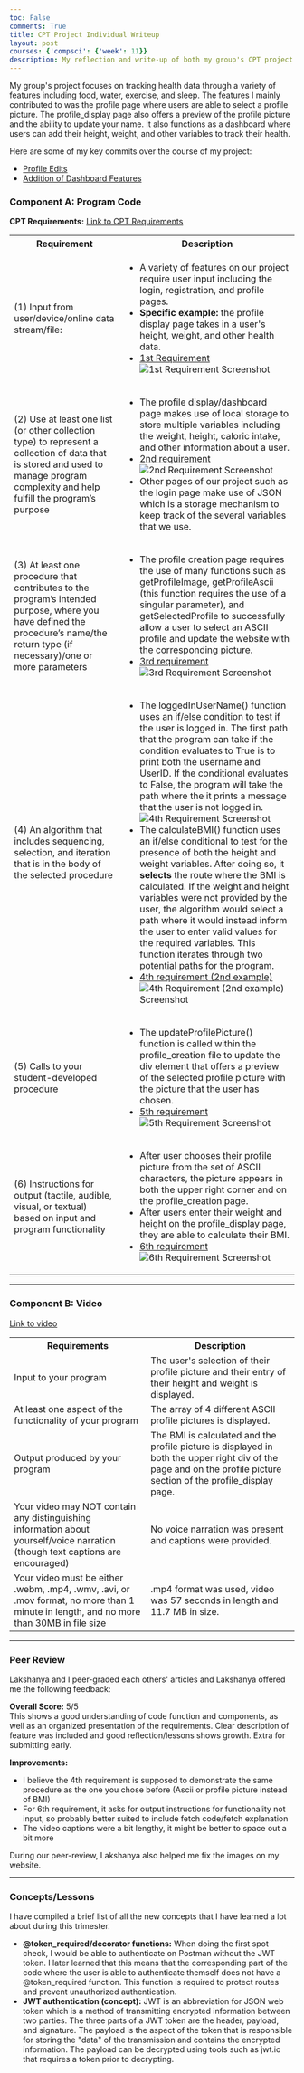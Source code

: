 ```yaml
---
toc: False
comments: True
title: CPT Project Individual Writeup
layout: post
courses: {'compsci': {'week': 11}}
description: My reflection and write-up of both my group's CPT project and what I've learned over the past trimester!
---
```


<body>

<p>My group's project focuses on tracking health data through a variety of features including food, water, exercise, and sleep. The features I mainly contributed to was the profile page where users are able to select a profile picture. The profile_display page also offers a preview of the profile picture and the ability to update your name. It also functions as a dashboard where users can add their height, weight, and other variables to track their health.</p>

<p>Here are some of my key commits over the course of my project:</p>
<ul>
  <li><a href="https://github.com/jplip/frontTri2/commit/cb957f1c20981fca7f76833139d1cc6cfae5010e">Profile Edits</a></li>
  <li><a href="https://github.com/jplip/frontTri2/commit/6bd2945379ef06fce428c6c7fff173d9dbe44f9b">Addition of Dashboard Features</a></li>
</ul>

<h3><strong>Component A: Program Code</strong></h3>

<strong>CPT Requirements:</strong>
<a href="https://apcentral.collegeboard.org/media/pdf/ap-csp-student-task-directions.pdf">Link to CPT Requirements</a>

<table>
  <tr>
    <th>Requirement</th>
    <th>Description</th>
  </tr>
  <tr>
    <td>(1) Input from user/device/online data stream/file:</td>
    <td>
      <ul>
        <li>A variety of features on our project require user input including the login, registration, and profile pages.</li>
        <li><strong>Specific example:</strong> the profile display page takes in a user's height, weight, and other health data.</li>
        <li><a href="https://ibb.co/jRbjn2L">1st Requirement</a></li>
        <img src="https://i.ibb.co/L5YsVWC/Screenshot-2024-02-25-at-6-03-32-PM.png" alt="1st Requirement Screenshot">
      </ul>
    </td>
  </tr>
  <tr>
    <td>(2) Use at least one list (or other collection type) to represent a collection of data that is stored and used to manage program complexity and help fulfill the program’s purpose</td>
    <td>
      <ul>
        <li>The profile display/dashboard page makes use of local storage to store multiple variables including the weight, height, caloric intake, and other information about a user.</li>
        <li><a href="https://ibb.co/f9Yv12V">2nd requirement</a></li>
        <img src="https://i.ibb.co/FXbVxKk/Screenshot-2024-02-25-at-8-22-06-PM.png" alt="2nd Requirement Screenshot">
        <li>Other pages of our project such as the login page make use of JSON which is a storage mechanism to keep track of the several variables that we use.</li>
      </ul>
    </td>
  </tr>
  <tr>
    <td>(3) At least one procedure that contributes to the program’s intended purpose, where you have defined the procedure’s name/the return type (if necessary)/one or more parameters</td>
    <td>
      <ul>
        <li>The profile creation page requires the use of many functions such as getProfileImage, getProfileAscii (this function requires the use of a singular parameter), and getSelectedProfile to successfully allow a user to select an ASCII profile and update the website with the corresponding picture.</li>
        <li><a href="https://ibb.co/wS12Cb9">3rd requirement</a></li>
        <img src="https://i.ibb.co/dPyH63d/Screenshot-2024-02-25-at-8-24-59-PM.png" alt="3rd Requirement Screenshot">
      </ul>
    </td>
  </tr>
  <tr>
    <td>(4) An algorithm that includes sequencing, selection, and iteration that is in the body of the selected procedure</td>
    <td>
      <ul>
        <li>The loggedInUserName() function uses an if/else condition to test if the user is logged in. The first path that the program can take if the condition evaluates to True is to print both the username and UserID. If the conditional evaluates to False, the program will take the path where the it prints a message that the user is not logged in.</li>
        <img src="https://i.ibb.co/6JFT3F7/Screenshot-2024-02-26-at-8-26-23-PM.png" alt="4th Requirement Screenshot">
        <li>The calculateBMI() function uses an if/else conditional to test for the presence of both the height and weight variables. After doing so, it <strong>selects</strong> the route where the BMI is calculated. If the weight and height variables were not provided by the user, the algorithm would select a path where it would instead inform the user to enter valid values for the required variables. This function iterates through two potential paths for the program.</li>
        <li><a href="https://ibb.co/q0DQwm8">4th requirement (2nd example)</a></li>
        <img src="https://i.ibb.co/bH69nNV/Screenshot-2024-02-25-at-8-27-01-PM.png" alt="4th Requirement (2nd example) Screenshot">
      </ul>
    </td>
  </tr>
  <tr>
    <td>(5) Calls to your student-developed procedure</td>
    <td>
      <ul>
        <li>The updateProfilePicture() function is called within the profile_creation file to update the div element that offers a preview of the selected profile picture with the picture that the user has chosen.</li>
        <li><a href="https://ibb.co/Y7VSH3w">5th requirement</a></li>
        <img src="https://i.ibb.co/4Z0Lh73/Screenshot-2024-02-25-at-8-28-41-PM.png" alt="5th Requirement Screenshot">
      </ul>
    </td>
  </tr>
  <tr>
    <td>(6) Instructions for output (tactile, audible, visual, or textual) based on input and program functionality</td>
    <td>
      <ul>
        <li>After user chooses their profile picture from the set of ASCII characters, the picture appears in both the upper right corner and on the profile_creation page.</li>
        <li>After users enter their weight and height on the profile_display page, they are able to calculate their BMI.</li>
        <li><a href="https://ibb.co/mFs999m">6th requirement</a></li>
        <img src="https://i.ibb.co/DgX999N/Screenshot-2024-02-25-at-8-30-50-PM.png" alt="6th Requirement Screenshot">
      </ul>
    </td>
  </tr>
</table>

<hr>

<h3><strong>Component B: Video</strong></h3>

<a href="https://drive.google.com/file/d/1dd9mNGS1VfuugNmz_tCOHt6IEOTvmcrA/view">Link to video</a>

<table>
  <tr>
    <th>Requirements</th>
    <th>Description</th>
  </tr>
  <tr>
    <td>Input to your program</td>
    <td>The user's selection of their profile picture and their entry of their height and weight is displayed.</td>
  </tr>
  <tr>
    <td>At least one aspect of the functionality of your program</td>
    <td>The array of 4 different ASCII profile pictures is displayed.</td>
  </tr>
  <tr>
    <td>Output produced by your program</td>
    <td>The BMI is calculated and the profile picture is displayed in both the upper right div of the page and on the profile picture section of the profile_display page.</td>
  </tr>
  <tr>
    <td>Your video may NOT contain any distinguishing information about yourself/voice narration (though text captions are encouraged)</td>
    <td>No voice narration was present and captions were provided.</td>
  </tr>
  <tr>
    <td>Your video must be either .webm, .mp4, .wmv, .avi, or .mov format, no more than 1 minute in length, and no more than 30MB in file size</td>
    <td>.mp4 format was used, video was 57 seconds in length and 11.7 MB in size.</td>
  </tr>
</table>

<hr>

<h3>Peer Review</h3>

<p>Lakshanya and I peer-graded each others' articles and Lakshanya offered me the following feedback:</p>

<p><strong>Overall Score:</strong> 5/5<br>
This shows a good understanding of code function and components, as well as an organized presentation of the requirements. Clear description of feature was included and good reflection/lessons shows growth. Extra for submitting early.</p>

<p><strong>Improvements:</strong></p>
<ul>
  <li>I believe the 4th requirement is supposed to demonstrate the same procedure as the one you chose before (Ascii or profile picture instead of BMI)</li>
  <li>For 6th requirement, it asks for output instructions for functionality not input, so probably better suited to include fetch code/fetch explanation</li>
  <li>The video captions were a bit lengthy, it might be better to space out a bit more</li>
</ul>

<p>During our peer-review, Lakshanya also helped me fix the images on my website.</p>

<hr>

<h3><strong>Concepts/Lessons</strong></h3>

<p>I have compiled a brief list of all the new concepts that I have learned a lot about during this trimester.</p>
<ul>
  <li><strong>@token_required/decorator functions:</strong> When doing the first spot check, I would be able to authenticate on Postman without the JWT token. I later learned that this means that the corresponding part of the code where the user is able to authenticate themself does not have a @token_required function. This function is required to protect routes and prevent unauthorized authentication.</li>
  <li><strong>JWT authentication (concept):</strong> JWT is an abbreviation for JSON web token which is a method of transmitting encrypted information between two parties. The three parts of a JWT token are the header, payload, and signature. The payload is the aspect of the token that is responsible for storing the "data" of the transmission and contains the encrypted information. The payload can be decrypted using tools such as jwt.io that requires a token prior to decrypting.</li>
</ul>

</body>


